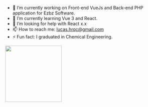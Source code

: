 
- 🔭 I’m currently working on Front-end VueJs and Back-end PHP application for Ezbz Software.
- 🌱 I’m currently learning Vue 3 and React.
- 🤔 I’m looking for help with React x.x
- 📫 How to reach me: lucas.hrqc@gmail.com
- ⚡ Fun fact: I graduated in Chemical Engineering.

<div> 
  <img height="180em" src="https://github-readme-stats.vercel.app/api?username=LucasHrqc&show_icons=true&theme=github_dark&include_all_commits=true&count_private=true"/>
</div>
